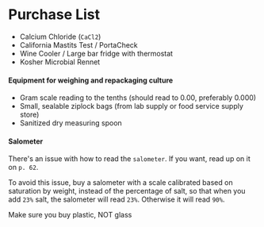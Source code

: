# Purchase List

* Calcium Chloride (`CaCl2`)
* California Mastits Test / PortaCheck
* Wine Cooler / Large bar fridge with thermostat
* Kosher Microbial Rennet

#### Equipment for weighing and repackaging culture

* Gram scale reading to the tenths (should read to 0.00, preferably 0.000)
* Small, sealable ziplock bags (from lab supply or food service supply store)
* Sanitized dry measuring spoon

#### Salometer

There's an issue with how to read the `salometer`. If you want, read up on it on `p. 62`. 

To avoid this issue, buy a salometer with a scale calibrated based on saturation by weight, instead of the percentage of salt, so that when you add `23%` salt, the salometer will read `23%`. Otherwise it will read `90%`.

Make sure you buy plastic, NOT glass